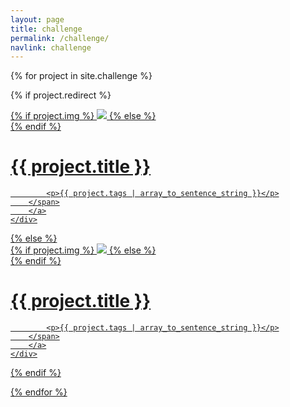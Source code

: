 ```yaml
---
layout: page
title: challenge
permalink: /challenge/
navlink: challenge
---
```


{% for project in site.challenge %}

{% if project.redirect %}
<div class="project">
    <div class="thumbnail">
        <a href="{{ project.redirect }}" target="_blank">
        {% if project.img %}
        <img class="thumbnail" src="{{ site.baseurl }}/img/{{ project.img }}"/>
        {% else %}
        <div class="thumbnail blankbox"></div>
        {% endif %}    
        <span>
            <h1>{{ project.title }}</h1>

            <p>{{ project.tags | array_to_sentence_string }}</p>
        </span>
        </a>
    </div>
</div>
{% else %}

<div class="project ">
    <div class="thumbnail">
        <a href="{{ site.baseurl }}{{ project.url }}">
        {% if project.img %}
        <img class="thumbnail" src="{{ site.baseurl }}/img/{{ project.img }}"/>
        {% else %}
        <div class="thumbnail blankbox"></div>
        {% endif %}    
        <span>
            <h1>{{ project.title }}</h1>

            <p>{{ project.tags | array_to_sentence_string }}</p>
        </span>
        </a>
    </div>
</div>

{% endif %}

{% endfor %}
